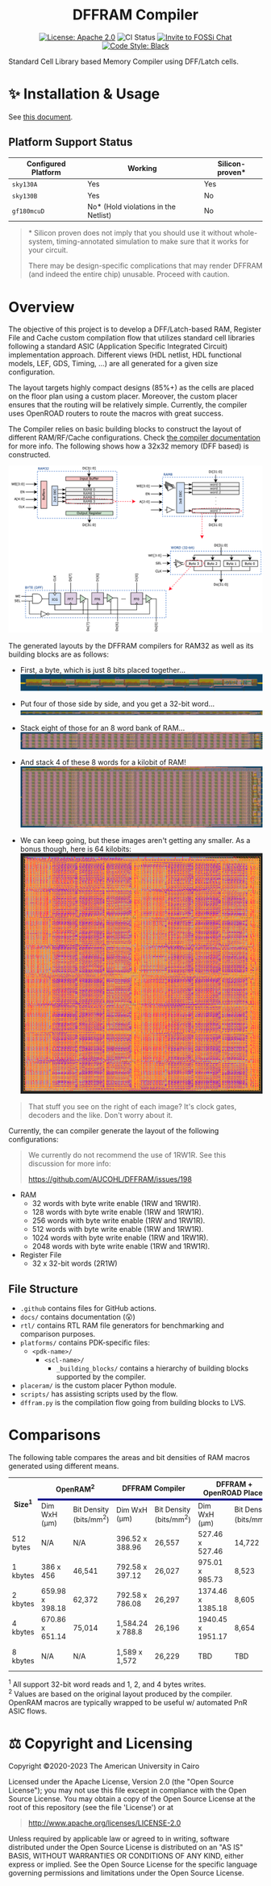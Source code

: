 <h1 align="center"> DFFRAM Compiler</h1>
<p align="center">
    <a href="https://opensource.org/licenses/Apache-2.0"><img src="https://img.shields.io/badge/License-Apache%202.0-blue.svg" alt="License: Apache 2.0"/></a>
    <img src="https://github.com/AUCOHL/DFFRAM/actions/workflows/main.yml/badge.svg?branch=main" alt="CI Status" />
    <a href="https://fossi-chat.org"><img src="https://img.shields.io/badge/Community-FOSSi%20Chat-1bb378?logo=element" alt="Invite to FOSSi Chat"/></a>
    <a href="https://github.com/psf/black"><img src="https://img.shields.io/badge/code%20style-black-000000.svg" alt="Code Style: Black"/></a>
</p>

Standard Cell Library based Memory Compiler using DFF/Latch cells.

# ✨ Installation & Usage

See [this document](./docs/Usage.md).

## Platform Support Status

| Configured Platform | Working | Silicon-proven\* |
| - | - | - |
| `sky130A` | Yes | Yes |
| `sky130B` | Yes | No |
| `gf180mcuD` | No\* (Hold violations in the Netlist) | No |

> \* Silicon proven does not imply that you should use it without whole-system,
> timing-annotated simulation to make sure that it works for your circuit.
>
> There may be design-specific complications that may render DFFRAM (and indeed
> the entire chip) unusable. Proceed with caution.

# Overview

The objective of this project is to develop a DFF/Latch-based RAM, Register File
and Cache custom compilation flow that utilizes standard cell libraries
following a standard ASIC (Application Specific Integrated Circuit)
implementation approach. Different views (HDL netlist, HDL functional models,
LEF, GDS, Timing, …) are all generated for a given size configuration.

The layout targets highly compact designs (85%+) as the cells are placed on the
floor plan using a custom placer. Moreover, the custom placer ensures that the
routing will be relatively simple. Currently, the compiler uses OpenROAD routers
to route the macros with great success.

The Compiler relies on basic building blocks to construct the layout of
different RAM/RF/Cache configurations. Check
[the compiler documentation](./docs/) for more info. The following shows how a
32x32 memory (DFF based) is constructed.

![](./docs/img/ram_ex.png)

The generated layouts by the DFFRAM compilers for RAM32 as well as its building
blocks are as follows:

* First, a byte, which is just 8 bits placed together...
  ![GDS layout of a byte](./docs/img/1x8.png)

* Put four of those side by side, and you get a 32-bit word...
  ![GDS layout of a word](./docs/img/1x32.png)

* Stack eight of those for an 8 word bank of RAM...
  ![GDS layout of 8 words stacked vertically](./docs/img/8x32.png)

* And stack 4 of these 8 words for a kilobit of RAM!
  ![GDS layout of 4x8 words stacked vertically](./docs/img/32x32.png)

* We can keep going, but these images aren't getting any smaller. As a bonus
  though, here is 64 kilobits: ![8kbytes](./docs/img/8kb_layout.png)

> That stuff you see on the right of each image? It's clock gates, decoders and
> the like. Don't worry about it.

Currently, the can compiler generate the layout of the following configurations:

> We currently do not recommend the use of 1RW1R. See this discussion for more
> info:
>
> https://github.com/AUCOHL/DFFRAM/issues/198

* RAM
  * 32 words with byte write enable (1RW and 1RW1R).
  * 128 words with byte write enable (1RW and 1RW1R).
  * 256 words with byte write enable (1RW and 1RW1R).
  * 512 words with byte write enable (1RW and 1RW1R).
  * 1024 words with byte write enable (1RW and 1RW1R).
  * 2048 words with byte write enable (1RW and 1RW1R).
* Register File
  * 32 x 32-bit words (2R1W)

## File Structure

* `.github` contains files for GitHub actions.
* `docs/` contains documentation (😮)
* `rtl/` contains RTL RAM file generators for benchmarking and comparison
  purposes.
* `platforms/` contains PDK-specific files:
  * `<pdk-name>/`
    * `<scl-name>/`
      * `_building_blocks/` contains a hierarchy of building blocks supported by
        the compiler.
* `placeram/` is the custom placer Python module.
* `scripts/` has assisting scripts used by the flow.
* `dffram.py` is the compilation flow going from building blocks to LVS.

# Comparisons

The following table compares the areas and bit densities of RAM macros generated
using different means.

<table>
  <tr>
    <th rowspan="2">Size<sup>1</sup></th> 
    <th colspan="2">OpenRAM<sup>2</sup></th> 
    <th colspan="2">DFFRAM Compiler</th> 
    <th colspan="2">DFFRAM + OpenROAD Placer</th> 
    <th colspan="2">Memory RTL with OpenLane</th>
  </tr>
  <tr style="border-top:4px solid darkblue;">
    <td> Dim WxH (μm) </td> <td> Bit Density (bits/mm<sup>2</sup>) </td>
    <td> Dim WxH (μm) </td> <td> Bit Density (bits/mm<sup>2</sup>) </td>
    <td> Dim WxH (μm) </td> <td> Bit Density (bits/mm<sup>2</sup>) </td>
    <td> Dim WxH (μm) </td> <td> Bit Density (bits/mm<sup>2</sup>) </td>
  </tr>
  <tr>
    <td> 512 bytes </td>
    <td> N/A </td> <td> N/A </td>
    <td> 396.52 x 388.96 </td> <td> 26,557 </td>
    <td> 527.46 x 527.46 </td> <td> 14,722 </td>
    <td> 680.25 x 690.97 </td> <td> 8,714 </td>
  </tr>
  <tr>
    <td> 1 kbytes </td>
    <td> 386 x 456 </td> <td> 46,541 </td>
    <td> 792.58  x 397.12 <td> 26,027 </td>
    <td> 975.01 x 985.73 </td> <td> 8,523 </td>
    <td> 1,050 x 1,060 </td> <td> 7,360 </td>
  </tr>
  <tr>
    <td> 2 kbytes </td>
    <td> 659.98 x 398.18  </td> <td> 62,372 </td>
    <td> 792.58 x 786.08 </td> <td> 26,297 </td>
    <td> 1374.46 x 1385.18 </td> <td> 8,605 </td>
    <td> 1,439.615 x 1,450.335 </td> <td> 7,847 </td>
  </tr>
  <tr>
    <td> 4 kbytes </td>
    <td> 670.86 x 651.14 </td> <td> 75,014 </td>
    <td> 1,584.24 x 788.8 </td> <td> 26,196 </td>
    <td> 1940.45 x 1951.17 </td> <td> 8,654 </td>
    <td> 2,074 x 2,085 </td> <td> 7,578 </td>

</tr>
  <tr>
    <td> 8 kbytes </td>
    <td> N/A </td> <td> N/A </td>
    <td> 1,589 x 1,572</td> <td> 26,229 </td>
    <td> TBD </td> <td> TBD </td>
    <td> 2,686.610 x 2,697.330 </td> <td> 9,043 </td>
  </tr>
</table>

<sup>1</sup> All support 32-bit word reads and 1, 2, and 4 bytes
writes.\
<sup>2</sup> Values are based on the original layout produced by the
compiler. OpenRAM macros are typically wrapped to be useful w/ automated PnR
ASIC flows.

# ⚖️ Copyright and Licensing

<a id="copyright-and-licensing"></a>

Copyright ©2020-2023 The American University in Cairo

Licensed under the Apache License, Version 2.0 (the "Open Source License"); you
may not use this file except in compliance with the Open Source License. You may
obtain a copy of the Open Source License at the root of this repository (see the
file 'License') or at

> http://www.apache.org/licenses/LICENSE-2.0

Unless required by applicable law or agreed to in writing, software distributed
under the Open Source License is distributed on an "AS IS" BASIS, WITHOUT
WARRANTIES OR CONDITIONS OF ANY KIND, either express or implied. See the Open
Source License for the specific language governing permissions and limitations
under the Open Source License.
